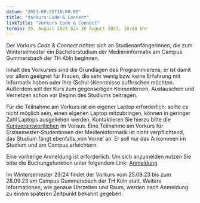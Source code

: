 ```yaml
---
datum: "2023-09-25T10:00:00"
title: "Vorkurs Code & Connect"
linkTitle: "Vorkurs Code & Connect"
termin: 25. August 2023 bis 28 August 2023, 10:00 Uhr
---
```


Der Vorkurs *Code & Connect* richtet sich an Studienanfängerinnen, die zum Wintersemester ein Bachelorstudium der Medieninformatik am Campus Gummersbach der TH Köln beginnen.

Inhalt des Vorkurses sind die Grundlagen des Programmierens, er ist damit vor allem geeignet für Frauen, die sehr wenig bzw. keine Erfahrung mit Informatik haben oder ihre (Schul-)Kenntnisse auffrischen möchten. Außerdem soll der Kurs zum gegenseitigen Kennenlernen, Austauschen und Vernetzen schon vor Beginn des Studiums beitragen.

Für die Teilnahme am Vorkurs ist ein eigener Laptop erforderlich; sollte es nicht möglich sein, einen eigenen Laptop mitzubringen, können in geringer Zahl Laptops ausgeliehen werden. Kontaktieren Sie hierzu bitte die [Kursverantwortlichen](https://www.th-koeln.de/personen/antonia.klatt)  im Voraus.
Eine Teilnahme am Vorkurs für Erstsemester-Studentinnen der Medieninformatik ist nicht verpflichtend, das Studium fängt ebenfalls ‚von Vorne‘ an. Er soll nur das Ankommen im Studium und am Campus erleichtern.

Eine vorherige Anmeldung ist erforderlich. Um sich anzumelden nutzen Sie bitte die Buchungsfunktion unter folgendem Link: [Anmeldung](https://terminplaner6.dfn.de/b/c697661fe9b80532a5620f7217c6b0f9-304682)

Im Wintersemester 23/24 findet der Vorkurs vom 25.09.23 bis zum 28.09.23 am Campus Gummersbach der TH Köln statt. Weitere Informationen, wie genaue Uhrzeiten und Raum, werden nach Anmeldung zu einem späteren Zeitpunkt bekannt gegeben.

